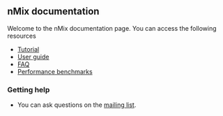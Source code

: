 ## nMix documentation

Welcome to the nMix documentation page. You can access the following resources

* [Tutorial](tutorial.md)
* [User guide](guide.md)
* [FAQ](guide.md#faq)
* [Performance benchmarks](benchmarks.md)

### Getting help

* You can ask questions on the [mailing list](https://groups.google.com/forum/#!forum/nmix-voting).